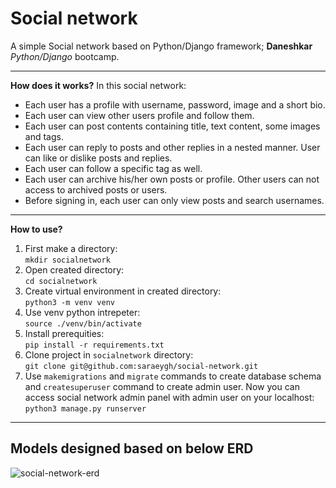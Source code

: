 # Social network

A simple Social network based on Python/Django framework;
**Daneshkar** *Python/Django* bootcamp.
***
**How does it works?**
In this social network:
- Each user has a profile with username, password, image and a short bio.
- Each user can view other users profile and follow them.
- Each user can post contents containing title, text content, some images and tags.
- Each user can reply to posts and other replies in a nested manner. User can like or dislike posts and replies.
- Each user can follow a specific tag as well.
- Each user can archive his/her own posts or profile. Other users can not access to archived posts or users.
- Before signing in, each user can only view posts and search usernames.
***
**How to use?**
1. First make a directory:  
```mkdir socialnetwork```
2. Open created directory:  
```cd socialnetwork```
3. Create virtual environment in created directory:  
```python3 -m venv venv```
4. Use venv python intrepeter:  
```source ./venv/bin/activate```
5. Install prerequities:  
```pip install -r requirements.txt```
6. Clone project in `socialnetwork` directory:  
```git clone git@github.com:saraeygh/social-network.git```
6. Use `makemigrations` and `migrate` commands to create database schema and `createsuperuser` command to create admin user. Now you can access social network admin panel with admin user on your localhost:  
```python3 manage.py runserver```
***
## Models designed based on below ERD
![social-network-erd](erd.jpg)
